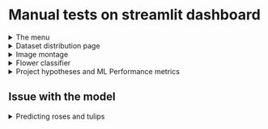 # Manual tests on streamlit dashboard

<details>
<summary>The menu</summary>
<br>
<img src="images/testing/menu.png">

| Feature | Expected Outcome | Testing Performed | Result | Pass/Fail |
| --- | --- | --- | --- | --- |
| Navigate to Dataset distribution | When clicking on "Dataset distribution", the page with dataset distribution will show | Clicked on "Dataset distribution" | The page with dataset info was shown | Pass |
| Navigate to Flower classifier | When clicking on "Flower classifier", the page where users can upload image for prediction will show | Clicked on "Flower classifier" | The page where users can upload images was shown | Pass |
| Navigate to Project hypotheses | When clicking on "Project hypotheses", the page with the projects hypotheses will show  | Clicked on "Project hypotheses" | The page where all information about the projects hypotheses was shown | Pass |
| Navigate to ML Performance metrics | When clicking on "ML Performance metrics", the page with the models performance will show | Clicked on "ML Performance metrics" | The page with the models performance metrics was shown | Pass |
| Navigate to Project Summary | When clicking on "Project Summary", the page with the summary will show | Clicked on "Project Summary" | The page with a summary of the project was shown | Pass |

</details>

<details>
<summary>Dataset distribution page</summary>
<br>
<img src="images/testing/data_distribution_test.png">

| Feature | Expected Outcome | Testing Performed | Result | Pass/Fail |
| --- | --- | --- | --- | --- |
| Display image distribution | When clicking on "Display image distribution through all flower species", the image of the barplot of the distribution will show and also the amount of the images in every category. | Clicked on "Display image distribution through all flower species" | The barplot and amount of the distribution was shown | Pass |
| Display color variation | When clicking on "Display the color variation through all images", the image and info about the color variation will show | Clicked on "Display the color variation through all images" | The scatterplot,heatmap and info about the color variations was shown | Pass |
| Display image montages | When clicking on "Display montage of random images of all flowers", the image montage showing random images of all categories will be shown | Clicked on "Display montage of random images of all flowers" | The image montage where the user can choose category was shown | Pass |

<details>
<summary><strong>Images from the test</strong></summary>
<br>

<img src="images/testing/data_distribution_test2.png"><br>
<hr>
<img src="images/testing/data_distribution_test3a.png"><br>
<img src="images/testing/data_distribution_test3b.png"><br>
<img src="images/testing/data_distribution_test4a.png"><br>

</details>
</details>


<details>
<summary>Image montage</summary>
<br>

| Feature | Expected Outcome | Testing Performed | Result | Pass/Fail |
| --- | --- | --- | --- | --- |
| Displaying montage of Tulips | When selecting "Tulips", a montage with 6 random images of tulips will show | Selected "Tulips" | 6 random images of tulips was shown | Pass |
| Displaying montage of Sunflowers | When selecting "Sunflowers", a montage with 6 random images of sunflowers will show | Selected "Sunflowers" | 6 random images of sunflowers was shown | Pass |
| Displaying montage of Daisies | When selecting "Daisies", a montage with 6 random images of Daisies will show | Selected "Daisies" | 6 random images of daisies was shown | Pass |
| Displaying montage of Roses | When selecting "Roses", a montage with 6 random images of roses will show | Selected "Roses" | 6 random images of roses was shown | Pass |
| Displaying montage of Dandelions | When selecting "Dandelions", a montage with 6 random images of dandelions will show | Selected "Dandelions" | 6 random images of dandelions was shown | Pass |

<details>
<summary><strong>Images from the test</strong></summary>
<br>

<img src="images/testing/data_distribution_test4b.png"><br>
<img src="images/testing/data_distribution_test4c.png"><br>
<img src="images/testing/data_distribution_test4d.png"><br>
<img src="images/testing/data_distribution_test4e.png"><br>
<img src="images/testing/data_distribution_test4f.png"><br>

</details>
</details>


<details>
<summary>Flower classifier</summary>
<br>

| Feature | Expected Outcome | Testing Performed | Result | Pass/Fail |
| --- | --- | --- | --- | --- |
| Uploading file with wrong extension | When trying to upload a file with the wrong extension it will raise an error that the file are not allowed | Tried to upload a .pdf-file | An error was raised that the file wasn´t allowed | Pass |
| Uploading an image with flower | When uploading an image of a flower the model will predict and show percentage through all classes highlighting the predicted class with the percentage | Uploaded an image of daisies | My uploaded image was shown with the prediction and all percentage through the classes | Pass |


<details>
<summary><strong>Images from the test</strong></summary>
<br>

<img src="images/testing/flower_classifier_test1.png"><br><hr>
<img src="images/testing/flower_classifier_test2.png"><br>
<img src="images/testing/flower_classifier_test3.png"><br>

</details>
</details>


<details>
<summary>Project hypotheses and ML Performance metrics</summary>
<br>

| Feature | Expected Outcome | Testing Performed | Result | Pass/Fail |
| --- | --- | --- | --- | --- |
| Project hypotheses page showing correct info | When navigated to the Project hypotheses page the info about the hypotheses and validations will be shown | Navigated to hypotheses page | On the project hypotheses page the correct information was shown | Pass |
| ML Performance metrics page showing correct info | When navigated to the ML Performance metrics page, all the images and info will be visual and correct | Navigated to the ML Performance metrics page | All the correct images and information was shown on the page | Pass |

</details>


## Issue with the model
<details>
<summary>Predicting roses and tulips</summary>

<img src="outputs/v2/flower_similarity_heatmap.png"><br>
As we can see in this heatmap, the colors in the categories of tulips and roses are nearest eachother. This makes the prediction between these two categories the hardest for this model. And if we look at the classification report and the confusion matrix, this also shows that the model having problems with predicting these two categories.

<img src="images/readme/classification_report.png"><br>
<img src="outputs/v2/confusion_matrix.png"><br>

**Here are some examples when the model predicts with barely majority and with the wrong category:**<br><br>
<img src="images/readme/confusion_1a.jpg" width=50% height="auto"><img src="images/readme/confusion_2a.jpg" width=50% height="auto"><br>
<img src="images/readme/confusion_1b.png" width=50% height="auto"><img src="images/readme/confusion_2b.png" width=50% height="auto"><br>
These examples barely have majority on the right class. <br>But here are a prediction that shows roses instead of tulips that are on the image:<br>
<img src="images/readme/confusion_3a.jpg" width=50% height=50%><img src="images/readme/confusion_3b.png" width=50% height="auto"><br> 
</details>